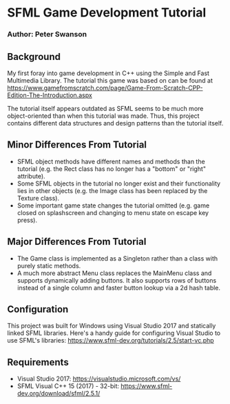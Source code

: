 # SFML Game Development Tutorial
### Author: Peter Swanson

## Background
My first foray into game development in C++ using the Simple and Fast Multimedia Library.
The tutorial this game was based on can be found at https://www.gamefromscratch.com/page/Game-From-Scratch-CPP-Edition-The-Introduction.aspx

The tutorial itself appears outdated as SFML seems to be much more object-oriented than when this tutorial
was made. Thus, this project contains different data structures and design patterns than the tutorial itself.

## Minor Differences From Tutorial
- SFML object methods have different names and methods than the tutorial (e.g. the Rect class has no longer has a "bottom" or "right" attribute).
- Some SFML objects in the tutorial no longer exist and their functionality lies in other objects (e.g. the Image class has been replaced by the Texture class).
- Some important game state changes the tutorial omitted (e.g. game closed on splashscreen and changing to menu state on escape key press).

## Major Differences From Tutorial
- The Game class is implemented as a Singleton rather than a class with purely static methods.
- A much more abstract Menu class replaces the MainMenu class and supports dynamically adding buttons. It also supports rows of buttons instead of a single column and faster button lookup via a 2d hash table.

## Configuration
This project was built for Windows using Visual Studio 2017 and statically linked SFML libraries.
Here's a handy guide for configuring Visual Studio to use SFML's libraries: https://www.sfml-dev.org/tutorials/2.5/start-vc.php

## Requirements
- Visual Studio 2017: https://visualstudio.microsoft.com/vs/
- SFML Visual C++ 15 (2017) - 32-bit: https://www.sfml-dev.org/download/sfml/2.5.1/